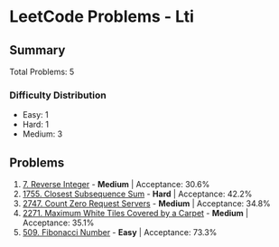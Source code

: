 # LeetCode Problems - Lti

## Summary
Total Problems: 5

### Difficulty Distribution

- Easy: 1
- Hard: 1
- Medium: 3

## Problems

1. [7. Reverse Integer](https://leetcode.com/problems/reverse-integer/) - **Medium** | Acceptance: 30.6%
2. [1755. Closest Subsequence Sum](https://leetcode.com/problems/closest-subsequence-sum/) - **Hard** | Acceptance: 42.2%
3. [2747. Count Zero Request Servers](https://leetcode.com/problems/count-zero-request-servers/) - **Medium** | Acceptance: 34.8%
4. [2271. Maximum White Tiles Covered by a Carpet](https://leetcode.com/problems/maximum-white-tiles-covered-by-a-carpet/) - **Medium** | Acceptance: 35.1%
5. [509. Fibonacci Number](https://leetcode.com/problems/fibonacci-number/) - **Easy** | Acceptance: 73.3%